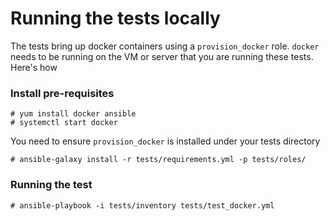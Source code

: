 # Running the tests locally

The tests bring up docker containers using a `provision_docker` role. 
`docker` needs to be running on the VM or server that you are running these tests.
Here's how

### Install pre-requisites
```
# yum install docker ansible
# systemctl start docker

```

You need to ensure `provision_docker` is installed under your tests directory

```
# ansible-galaxy install -r tests/requirements.yml -p tests/roles/ 
```

### Running the test

```
# ansible-playbook -i tests/inventory tests/test_docker.yml
```

